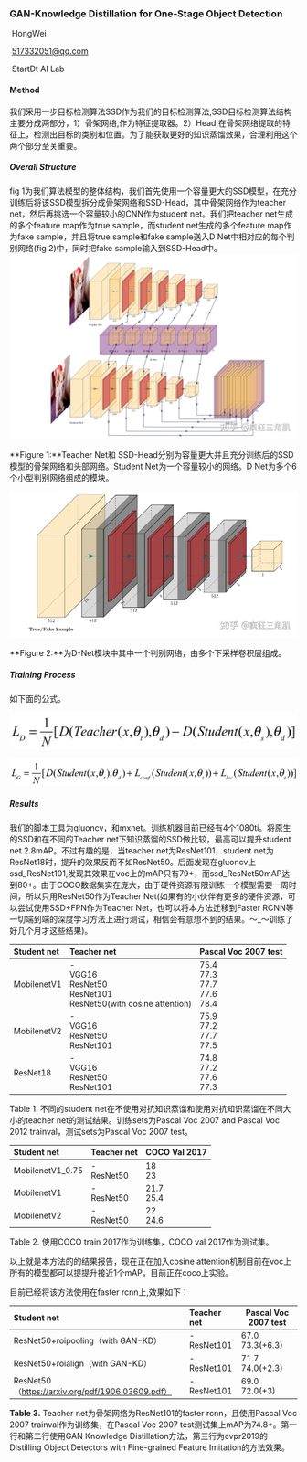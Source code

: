 ### GAN-Knowledge Distillation for One-Stage Object Detection

​                                                                        HongWei

​                                                               517332051@qq.com

​                                                                    StartDt AI Lab  

#### **Method**

我们采用一步目标检测算法SSD作为我们的目标检测算法,SSD目标检测算法结构主要分成两部分，1）骨架网络,作为特征提取器。2）Head,在骨架网络提取的特征上，检测出目标的类别和位置。为了能获取更好的知识蒸馏效果，合理利用这个两个部分至关重要。

#####  Overall Structure

fig 1为我们算法模型的整体结构，我们首先使用一个容量更大的SSD模型，在充分训练后将该SSD模型拆分成骨架网络和SSD-Head，其中骨架网络作为teacher net，然后再挑选一个容量较小的CNN作为student net。我们把teacher net生成的多个feature map作为true sample，而student net生成的多个feature map作为fake sample，并且将true sample和fake sample送入D Net中相对应的每个判别网络(fig 2)中，同时把fake sample输入到SSD-Head中。![v2-02d1a039110fa229e6e6ed6a972731e3_r](v2-02d1a039110fa229e6e6ed6a972731e3_r.jpg)

**Figure 1:**Teacher Net和 SSD-Head分别为容量更大并且充分训练后的SSD模型的骨架网络和头部网络。Student Net为一个容量较小的网络。D Net为多个6个小型判别网络组成的模块。

![v2-099397f6658320288282fd9b65b235d2_r](v2-099397f6658320288282fd9b65b235d2_r.jpg)

**Figure 2:**为D-Net模块中其中一个判别网络，由多个下采样卷积层组成。

##### Training Process

如下面的公式。

![seq1](seq1.jpg)

![v2-099397f6658320288282fd9b65b235d2_r](seq2.png)

##### Results

我们的脚本工具为gluoncv，和mxnet。训练机器目前已经有4个1080ti。将原生的SSD和在不同的Teacher net下知识蒸馏的SSD做比较，最高可以提升student net 2.8mAP。不过有趣的是，当teacher net为ResNet101，student net为ResNet18时，提升的效果反而不如ResNet50。后面发现在gluoncv上ssd_ResNet101,发现其效果在voc上的mAP只有79+，而ssd_ResNet50mAP达到80+。由于COCO数据集实在庞大，由于硬件资源有限训练一个模型需要一周时间，所以只用ResNet50作为Teacher Net(如果有的小伙伴有更多的硬件资源，可以尝试使用SSD+FPN作为Teacher Net，也可以将本方法迁移到Faster RCNN等一切端到端的深度学习方法上进行测试，相信会有意想不到的结果。～_～训练了好几个月才这些结果)。

| Student net | Teacher net                                                  | Pascal Voc 2007 test                         |
| :---------- | :----------------------------------------------------------- | -------------------------------------------- |
| MobilenetV1 | -<br />VGG16<br />ResNet50<br />ResNet101<br />ResNet50(with cosine attention) | 75.4<br />77.3<br />77.7<br />77.6<br />78.4 |
| MobilenetV2 | -<br />VGG16<br />ResNet50<br />ResNet101<br />              | 75.9<br />77.2<br />77.7<br />77.5<br />     |
| ResNet18    | -<br />VGG16<br />ResNet50<br />ResNet101<br />              | 74.8<br />77.2<br />77.6<br />77.3<br />     |

Table 1. 不同的student net在不使用对抗知识蒸馏和使用对抗知识蒸馏在不同大小的teacher net的测试结果。训练sets为Pascal Voc 2007 and Pascal Voc 2012 trainval，测试sets为Pascal Voc 2007 test。



| Student net      | Teacher net           | COCO Val 2017        |
| :--------------- | :-------------------- | -------------------- |
| MobilenetV1_0.75 | -<br />ResNet50<br /> | 18<br />23<br />     |
| MobilenetV1      | -<br />ResNet50<br /> | 21.7<br />25.4<br /> |
| MobilenetV2      | -<br />ResNet50<br /> | 22<br />24.6<br />   |

Table 2. 使用COCO train 2017作为训练集，COCO val 2017作为测试集。



以上就是本方法的的结果报告，现在正在加入cosine attention机制目前在voc上所有的模型都可以提提升接近1个mAP，目前正在coco上实验。

目前已经将该方法使用在faster rcnn上,效果如下：

| Student net                                      | Teacher net            | Pascal Voc 2007 test       |
| :----------------------------------------------- | :--------------------- | -------------------------- |
| ResNet50+roipooling（with GAN-KD）               | -<br />ResNet101<br /> | 67.0<br />73.3(+6.3)<br /> |
| ResNet50+roialign（with GAN-KD）                 | -<br />ResNet101<br /> | 71.7<br />74.0(+2.3)<br /> |
| ResNet50（https://arxiv.org/pdf/1906.03609.pdf） | -<br />ResNet101<br /> | 69.0<br />72.0(+3)<br />   |

**Table 3.**  Teacher net为骨架网络为ResNet101的faster rcnn，且使用Pascal Voc 2007 trainval作为训练集，在Pascal Voc 2007 test测试集上mAP为74.8+。第一行和第二行使用GAN Knowledge Distillation方法，第三行为cvpr2019的 Distilling Object Detectors with Fine-grained Feature Imitation的方法效果。



